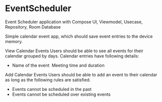 # EventScheduler
Event Scheduler application with Compose UI, Viewmodel, Usecase, Repository, Room Database

Simple calendar event app, which should save event entries to the device memory. 

View Calendar Events 
Users should be able to see all events for their calendar grouped by days. Calendar entries have following details: 
- Name of the event  Meeting time and duration

Add Calendar Events 
Users should be able to add an event to their calendar as long as the following rules are satisfied.

- Events cannot be scheduled in the past 
- Events cannot be scheduled over existing events 

